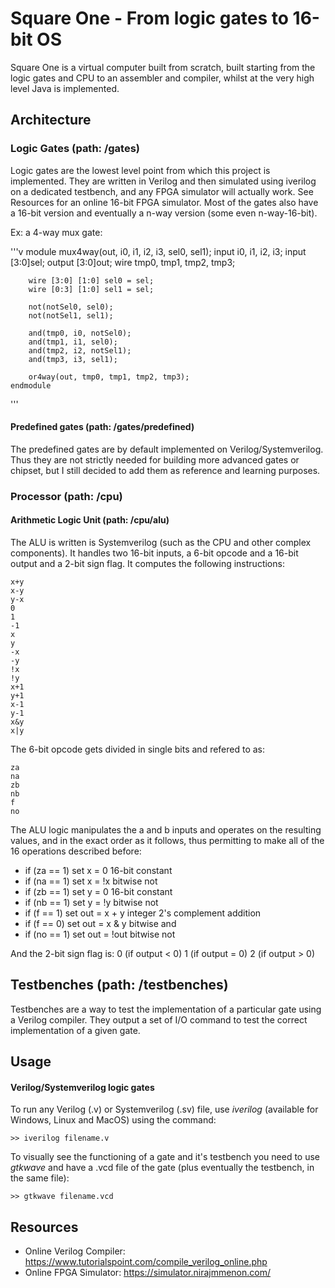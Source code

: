 # Square One - From logic gates to 16-bit OS
Square One is a virtual computer built from scratch, built starting from the logic gates and CPU to an assembler and compiler, whilst at the very high level Java is implemented.

## Architecture

### Logic Gates (path: /gates)
Logic gates are the lowest level point from which this project is implemented. They are written in Verilog and then simulated using iverilog on a dedicated testbench, and any FPGA simulator will actually work. See Resources for an online 16-bit FPGA simulator.
Most of the gates also have a 16-bit version and eventually a n-way version (some even n-way-16-bit).

Ex: a 4-way mux gate:

'''v
    module mux4way(out, i0, i1, i2, i3, sel0, sel1);
        input i0, i1, i2, i3;
        input [3:0]sel;
        output [3:0]out;
        wire tmp0, tmp1, tmp2, tmp3;

        wire [3:0] [1:0] sel0 = sel;
        wire [0:3] [1:0] sel1 = sel;

        not(notSel0, sel0);
        not(notSel1, sel1);

        and(tmp0, i0, notSel0);
        and(tmp1, i1, sel0);
        and(tmp2, i2, notSel1);
        and(tmp3, i3, sel1);

        or4way(out, tmp0, tmp1, tmp2, tmp3);
    endmodule
'''

#### Predefined gates (path: /gates/predefined)
The predefined gates are by default implemented on Verilog/Systemverilog. Thus they are not strictly needed for building more advanced gates or chipset, but I still decided to add them as reference and learning purposes.

### Processor (path: /cpu)

#### Arithmetic Logic Unit (path: /cpu/alu)
The ALU is written is Systemverilog (such as the CPU and other complex components). It handles two 16-bit inputs, a 6-bit opcode and a 16-bit output and a 2-bit sign flag. It computes the following instructions:

    x+y
    x-y
    y-x
    0
    1
    -1
    x
    y
    -x
    -y
    !x
    !y
    x+1
    y+1
    x-1
    y-1
    x&y
    x|y

The 6-bit opcode gets divided in single bits and refered to as:

    za
    na
    zb
    nb
    f
    no

The ALU logic manipulates the a and b inputs and operates on the resulting values, and in the exact order as it follows, thus permitting to make all of the 16 operations described before:

* if (za == 1) set x = 0            16-bit constant
* if (na == 1) set x = !x           bitwise not
* if (zb == 1) set y = 0            16-bit constant
* if (nb == 1) set y = !y           bitwise not
* if (f == 1)  set out = x + y      integer 2's complement addition
* if (f == 0)  set out = x & y      bitwise and
* if (no == 1) set out = !out       bitwise not

And the 2-bit sign flag is:
    0 (if output < 0)
    1 (if output = 0)
    2 (if output > 0)


## Testbenches (path: /testbenches)
Testbenches are a way to test the implementation of a particular gate using a Verilog compiler. They output a set of I/O command to test the correct implementation of a given gate.

## Usage
#### Verilog/Systemverilog logic gates
To run any Verilog (.v) or Systemverilog (.sv) file, use *iverilog* (available for Windows, Linux and MacOS) using the command:

    >> iverilog filename.v

To visually see the functioning of a gate and it's testbench you need to use *gtkwave* and have a .vcd file of the gate (plus eventually the testbench, in the same file):

    >> gtkwave filename.vcd

## Resources
- Online Verilog Compiler:  https://www.tutorialspoint.com/compile_verilog_online.php
- Online FPGA Simulator:    https://simulator.nirajmmenon.com/